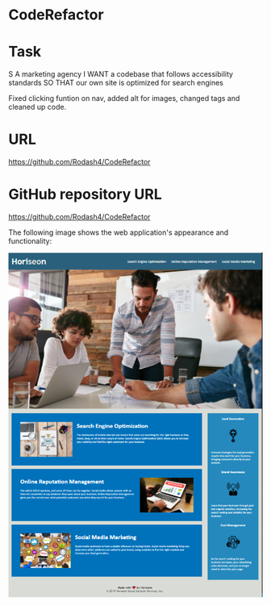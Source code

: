 # CodeRefactor

# Task
S A marketing agency
I WANT a codebase that follows accessibility standards
SO THAT our own site is optimized for search engines


Fixed clicking funtion on nav, added alt for images, changed tags and cleaned up code.

# URL
https://github.com/Rodash4/CodeRefactor

# GitHub repository URL 
https://github.com/Rodash4/CodeRefactor

The following image shows the web application's appearance and functionality:

![The Horiseon webpage includes a navigation bar, a header image, and cards with text and images at the bottom of the page.](assets/images/HoriseonWebsite.PNG)


